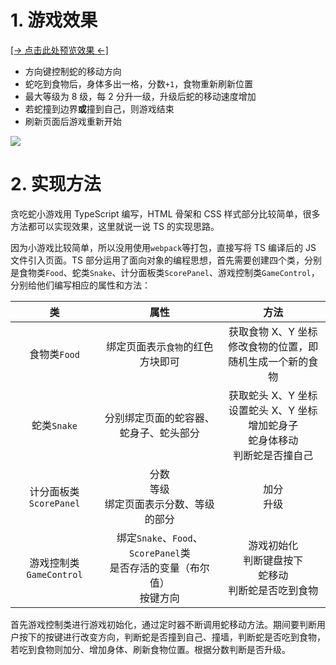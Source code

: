 
# 1. 游戏效果

<a href="https://jacklzx.github.io/Snake/" target="_blank">[→ 点击此处预览效果 ←]</a>

-   方向键控制蛇的移动方向
-   蛇吃到食物后，身体多出一格，分数`+1`，食物重新刷新位置
-   最大等级为 8 级，每 2 分升一级，升级后蛇的移动速度增加
-   若蛇撞到边界**或**撞到自己，则游戏结束
-   刷新页面后游戏重新开始

![](https://jack-img.oss-cn-hangzhou.aliyuncs.com/img/20210323123246.gif)

# 2. 实现方法

贪吃蛇小游戏用 TypeScript 编写，HTML 骨架和 CSS 样式部分比较简单，很多方法都可以实现效果，这里就说一说 TS 的实现思路。

因为小游戏比较简单，所以没用使用`webpack`等打包，直接写将 TS 编译后的 JS 文件引入页面。TS 部分运用了面向对象的编程思想，首先需要创建四个类，分别是食物类`Food`、蛇类`Snake`、计分面板类`ScorePanel`、游戏控制类`GameControl`，分别给他们编写相应的属性和方法：

|           类            |                                      属性                                       |                                               方法                                               |
| :---------------------: | :-----------------------------------------------------------------------------: | :----------------------------------------------------------------------------------------------: |
|      食物类`Food`       |                        绑定页面表示`食物`的红色方块即可                         |                  获取食物 X、Y 坐标<br/>修改食物的位置，即随机生成一个新的食物                   |
|       蛇类`Snake`       |                     分别绑定页面的蛇容器、蛇身子、蛇头部分                      | 获取蛇头 X、Y 坐标<br />设置蛇头 X、Y 坐标<br />增加蛇身子<br />蛇身体移动<br />判断蛇是否撞自己 |
| 计分面板类`ScorePanel`  |                分数<br />等级<br />绑定页面表示分数、等级的部分                 |                                          加分<br />升级                                          |
| 游戏控制类`GameControl` | 绑定`Snake`、`Food`、`ScorePanel`类<br />是否存活的变量（布尔值）<br />按键方向 |                 游戏初始化<br />判断键盘按下<br />蛇移动<br />判断蛇是否吃到食物                 |

首先游戏控制类进行游戏初始化，通过定时器不断调用蛇移动方法。期间要判断用户按下的按键进行改变方向，判断蛇是否撞到自己、撞墙，判断蛇是否吃到食物，若吃到食物则加分、增加身体、刷新食物位置。根据分数判断是否升级。
